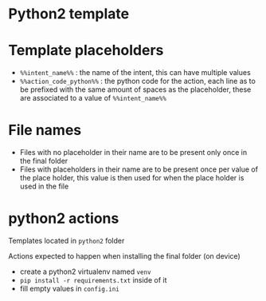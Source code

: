# Python2 template

# Template placeholders
 - `%%intent_name%%` : the name of the intent, this can have multiple values
 - `%%action_code_python%%` : the python code for the action, each line as to be prefixed with the same amount of spaces as the placeholder, these are associated to a value of `%%intent_name%%`

# File names
 - Files with no placeholder in their name are to be present only once in the final folder
 - Files with placeholders in their name are to be present once per value of the place holder, this value is then used for when the place holder is used in the file

# python2 actions
Templates located in `python2` folder

Actions expected to happen when installing the final folder (on device)
- create a python2 virtualenv named `venv`
- `pip install -r requirements.txt` inside of it
- fill empty values in `config.ini`

